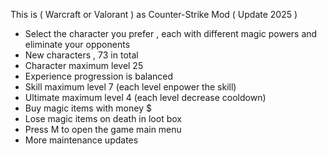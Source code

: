 This is ( Warcraft or Valorant ) as Counter-Strike Mod ( Update 2025 ) 
- Select the character you prefer , each with different magic powers and eliminate your opponents
- New characters , 73 in total 
- Character maximum level 25
- Experience progression is balanced   
- Skill maximum level 7 (each level enpower the skill) 
- Ultimate maximum level 4 (each level decrease cooldown)
- Buy magic items with money $
- Lose magic items on death in loot box
- Press M to open the game main menu
- More maintenance updates


